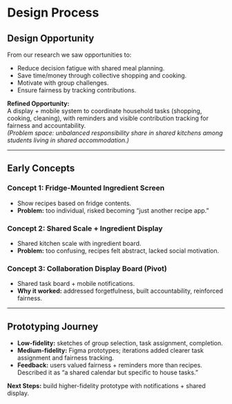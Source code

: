 # Design Process

## Design Opportunity

From our research we saw opportunities to:

- Reduce decision fatigue with shared meal planning.
- Save time/money through collective shopping and cooking.
- Motivate with group challenges.
- Ensure fairness by tracking contributions.

**Refined Opportunity:**  
A display + mobile system to coordinate household tasks (shopping, cooking, cleaning), with reminders and visible contribution tracking for fairness and accountability.  
_(Problem space: unbalanced responsibility share in shared kitchens among students living in shared accommodation.)_

---

## Early Concepts

### Concept 1: Fridge-Mounted Ingredient Screen

- Show recipes based on fridge contents.
- **Problem:** too individual, risked becoming “just another recipe app.”

### Concept 2: Shared Scale + Ingredient Display

- Shared kitchen scale with ingredient board.
- **Problem:** too confusing, recipes felt abstract, lacked social motivation.

### Concept 3: Collaboration Display Board (Pivot)

- Shared task board + mobile notifications.
- **Why it worked:** addressed forgetfulness, built accountability, reinforced fairness.

---

## Prototyping Journey

- **Low-fidelity:** sketches of group selection, task assignment, completion.
- **Medium-fidelity:** Figma prototypes; iterations added clearer task assignment and fairness tracking.
- **Feedback:** users valued fairness + reminders more than recipes. Described it as “a shared calendar but specific to house tasks.”

**Next Steps:** build higher-fidelity prototype with notifications + shared display.
